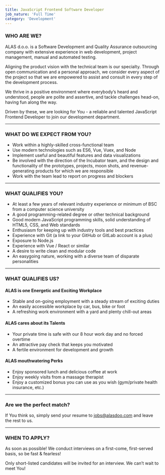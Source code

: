 ```yaml
---
title: JavaScript Frontend Software Developer
job_nature: 'Full Time'
category: 'Development'
---
```


### WHO ARE WE?

ALAS d.o.o. is a Software Development and Quality Assurance outsourcing company with extensive experience in web development, project management, manual and automated testing.

Aligning the product vision with the technical team is our specialty. Through open communication and a personal approach, we consider every aspect of the project so that we are empowered to assist and consult in every step of the development process.

We thrive in a positive environment where everybody’s heard and understood, people are polite and assertive, and tackle challenges head-on, having fun along the way.

Driven by these, we are looking for You - a reliable and talented JavaScript Frontend Developer to join our development department.

---

### WHAT DO WE EXPECT FROM YOU?

- Work within a highly-skilled cross-functional team
- Use modern technologies such as ES6, Vue, Vuex, and Node
- Implement useful and beautiful features and data visualizations
- Be involved with the direction of the Incubator team, and the design and functionality of the prototypes, projects, moon shots, and revenue-generating products for which we are responsible
- Work with the team lead to report on progress and blockers

---

### WHAT QUALIFIES YOU?

- At least a few years of relevant industry experience or minimum of BSC from a computer science university
- A good programming-related degree or other technical background
- Good modern JavaScript programming skills, solid understanding of HTML5, CSS, and Web standards
- Enthusiasm for keeping up with industry tools and best practices
- Experience with Git (a link to your GitHub or GitLab account is a plus)
- Exposure to Node.js
- Experience with Vue / React or similar
- A desire to write clean and modular code
- An easygoing nature, working with a diverse team of disparate personalities

---

### WHAT QUALIFIES US?

#### ALAS is one Energetic and Exciting Workplace

- Stable and on-going employment with a steady stream of exciting duties
- An easily accessible workplace by car, bus, bike or foot
- A refreshing work environment with a yard and plenty chill-out areas

#### ALAS cares about its Talents

- Your private time is safe with our 8 hour work day and no forced overtime
- An attractive pay check that keeps you motivated
- A fertile environment for development and growth

#### ALAS mouthwatering Perks

- Enjoy sponsored lunch and delicious coffee at work
- Enjoy weekly visits from a massage therapist
- Enjoy a customized bonus you can use as you wish (gym/private health insurance, etc.)

---

### Are we the perfect match?

If You think so, simply send your resume to <jobs@alasdoo.com> and leave the rest to us.

---

### WHEN TO APPLY?

As soon as possible!
We conduct interviews on a first-come, first-served basis, so be fast & fearless!

Only short-listed candidates will be invited for an interview. We can’t wait to meet You!
